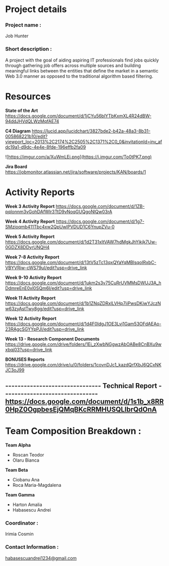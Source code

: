 # Project details

### **Project name :** 
Job Hunter

### **Short description :** 
A project with the goal of aiding aspiring IT professionals find jobs quickly through gathering job offers across multiple sources and building meaningful links between the entities that define the market in a semantic Web 3.0 manner as opposed to the traditional algorithm based filtering.

# Resources

**State of the Art**
https://docs.google.com/document/d/1jCYu56blYTbKxmXL4R24dBW-94ddJHVdQLWzMqfAE74

**C4 Diagram**
https://lucid.app/lucidchart/3827bde2-b42a-48a3-8b31-005868221b10/edit?viewport_loc=2013%2C2174%2C2505%2C1371%2C0_0&invitationId=inv_afdc19a1-d9dc-4e4e-8fde-196effb2fa09

![https://imgur.com/a/XuWmLEi.png](https://i.imgur.com/To0tPK7.png)

**Jira Board**
https://jobmonitor.atlassian.net/jira/software/projects/KAN/boards/1

# Activity Reports

**Week 3 Activity Report**
https://docs.google.com/document/d/1ZB-pqlonnm3vGohDAfWlr3TtD9vNoqGUQgoNlQw03rA

**Week 4 Activity Report**
https://docs.google.com/document/d/1g7-SMzioqmb411Tbc4xw2QpUwIPVDUD1C6YnupZVu-0

**Week 5 Activity Report**
https://docs.google.com/document/d/1d2T31xItVAW7hdMgkJhYikjk7Uw-0GDZX8DDyrUNQH4

**Week 7-8 Activity Report**
https://docs.google.com/document/d/13tV5zTc13qxQYaYqMBlsqoIRxbC-VBYVRiw-cWS79uI/edit?usp=drive_link

**Week 9-10 Activity Report**
https://docs.google.com/document/d/1ukm2s3v75CuRrUVMMsDWUJ3A_hDdmreEnE0xl0SQm6I/edit?usp=drive_link

**Week 11 Activity Report**
https://docs.google.com/document/d/1b1ZNqZDRxILVHp7iiPwsDKiwYJczNw63zyAstTwy8gg/edit?usp=drive_link

**Week 12 Activity Report**
https://docs.google.com/document/d/1d4F0IdgJ1OE3Lvj1Gam53OFdAEAo-23RAgcSGYYpPJI/edit?usp=drive_link

**Week 13 - Research Component Documents**
https://drive.google.com/drive/folders/1Ei_zXwbNGgwzAbOABe8CnBXu9wxbqj03?usp=drive_link

**BONUSES Reports**
https://drive.google.com/drive/u/0/folders/1covnDJc1_kazdQrfXbJ6QCxNKJC3oJ99

------------------------------- **Technical Report** -------------------------------
https://docs.google.com/document/d/1s1b_x8RR0HpZ0OgpbesEjQMqBKcRRMHUSQLIbrQdOnA
--------------------------------------------------------------------------------

# **Team Composition Breakdown :**
**Team Alpha**
* Roscan Teodor
* Olaru Bianca

**Team Beta**
* Ciobanu Ana
* Roca Maria-Magdalena

**Team Gamma**
* Harton Amalia
* Habasescu Andrei

### **Coordinator :** 
Irimia Cosmin

### **Contact Information :** 
habasescuandrei1234@gmail.com
